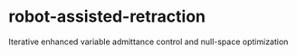 # robot-assisted-retraction
Iterative enhanced variable admittance control and null-space optimization
